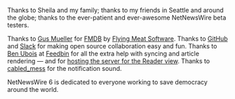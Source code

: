 Thanks to Sheila and my family; thanks to my friends in Seattle and around the globe; thanks to the ever-patient and ever-awesome NetNewsWire beta testers. 
  
Thanks to [Gus Mueller](https://shapeof.com/) for [FMDB](https://github.com/ccgus/fmdb) by [Flying Meat Software](http://flyingmeat.com/). Thanks to [GitHub](https://github.com) and [Slack](https://slack.com) for making open source collaboration easy and fun. Thanks to [Ben Ubois](https://benubois.com/) at [Feedbin](https://feedbin.com/) for all the extra help with syncing and article rendering — and for [hosting the server for the Reader view](https://feedbin.com/blog/2019/03/11/the-future-of-full-content/). Thanks to [cabled_mess](https://computingsound.wixsite.com/cabledmess) for the notification sound.

NetNewsWire 6 is dedicated to everyone working to save democracy around the world.
